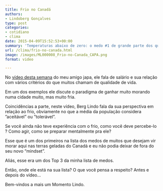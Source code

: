 ```yaml
---
title: Frio no Canadá
authors:
- Lindoberg Gonçalves
type: post
categories:
- cotidiano
- clima
date: 2015-04-09T15:52:53+00:00
summary: 'Temperaturas abaixo de zero: o medo #1 de grande parte dos que imigram. Mas será ele tão ruim assim?'
url: /clima/frio-no-canada.html
image: /images/ML000008_Frio-no-Canada_CAPA.png
format: video

---
```

No [vídeo desta semana][1] do meu amigo japa, ele fala de salário e sua relação com vários critérios do que muitos chamam de qualidade de vida.

Em um dos exemplos ele discute o paradigma de ganhar muito morando numa cidade muito, mas muito fria.

Coincidências a parte, neste vídeo, Berg Lindo fala da sua perspectiva em relação ao frio, obviamente no que a média da população considera &#8221;aceitável&#8221; ou &#8221;tolerável&#8221;.

Se você ainda não teve experiência com o frio, como você deve percebe-lo ?
Como agir, como se preparar mentalmente pra ele?

Esse que é um dos primeiros na lista dos medos de muitos que desejam vir morar aqui nas terras geladas do Canadá e eu não podia deixar de fora do seu novo &#8220;mindset&#8221;.

Aliás, esse era um dos Top 3 da minha lista de medos.

Então, onde ele está na sua lista?
O que você pensa a respeito?
Antes e depois do vídeo&#8230;

Bem-vindos a mais um Momento Lindo.

 [1]: http://www.canadaagora.com/japa/dinheiro-no-canada.html